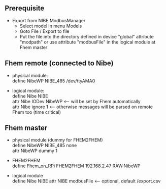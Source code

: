 Prerequisite
------------

- Export from NIBE ModbusManager
  - Select model in menu Models
  - Goto File / Export to file
  - Put the file into the directory defined in device "global" attribute "modpath" or use attribute "modbusFile" in the logical module at Fhem master

Fhem remote (connected to Nibe)
-------------------------------

- physical module:<br>
define NibeWP NIBE_485 /dev/ttyAMA0

- logical module:<br>
define Nibe NIBE<br>
attr Nibe IODev NibeWP   &lt;-- will be set by Fhem automatically<br>
attr Nibe ignore 1       &lt;-- otherwise messages will be parsed on remote Fhem too (time critical)

Fhem master
-----------

- physical module (dummy for FHEM2FHEM)<br>
define NibeWP NIBE_485 none<br>
attr NibeWP dummy 1

- FHEM2FHEM<br>
define Fhem_on_RPi FHEM2FHEM 192.168.2.47 RAW:NibeWP

- logical module<br>
define Nibe NIBE
attr NIBE modbusFile <absolute file path>   &lt;-- optional, default <global-modpath>/export.csv
